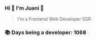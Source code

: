 ### Hi 👋 I&#39;m Juani 🦁

> I&#39;m a Frontend Web Developer SSR

### 📚 Days being a developer: 1068
